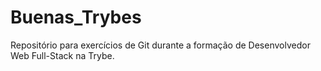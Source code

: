 # Buenas_Trybes
Repositório para exercícios de Git durante a formação de Desenvolvedor Web Full-Stack na Trybe.

